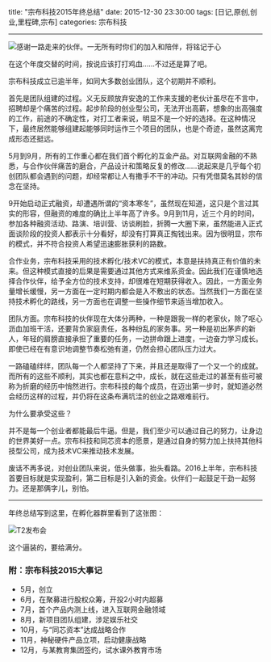 title: "宗布科技2015年终总结"
date: 2015-12-30 23:30:00
tags: [日记,原创,创业,里程碑,宗布]
categories: 宗布科技

---

![感谢一路走来的伙伴。一无所有时你们的加入和陪伴，将铭记于心](http://catxn.u.qiniudn.com/images/zbu20151229.jpg-o)

在这个年度交替的时间，按说应该打打鸡血……不过还是算了吧。

宗布科技成立已逾半年，如同大多数创业团队，这个初期并不顺利。

首先是团队组建的过程。义无反顾放弃安逸的工作来支援的老伙计虽尽在不言中，招聘却是个痛苦的过程。起步阶段的创业型公司，无法开出高薪，想象的出高强度的工作，前途的不确定性，对打工者来说，明显不是一个好的选择。在这种情况下，最终居然能够组建起能够同时运作三个项目的团队，也是个奇迹，虽然这离完成形态还挺远。

5月到9月，所有的工作重心都在我们首个孵化的互金产品。对互联网金融的不熟悉，与合作伙伴痛苦的磨合，产品设计和策略反复的修改……说起来是几乎每个初创团队都会遇到的问题，却经常都让人有撒手不干的冲动。只有凭借莫名其妙的信念在坚持。

9开始启动正式融资，却遭遇所谓的“资本寒冬”，虽然现在知道，这只是个言过其实的形容，但融资的难度的确比上半年高了许多。9月到11月，近三个月的时间，参加各种融资活动、路演、培训营、访谈刷脸，折腾一大圈下来，虽然能进入正式面谈阶段的投资人都表示十分看好，却没有打算真正掏钱出来。因为很明显，宗布的模式，并不符合投资人希望迅速膨胀获利的路数。

合作业务，宗布科技采用的技术孵化/技术VC的模式，本意是扶持真正有价值的未来。但这种模式直接的后果是需要通过其他方式来维系资金。因此我们在谨慎地选择合作伙伴，给予全方位的技术支持，却很难在短期获得收入。因此，一方面业务量增长缓慢，另一方面在一定时期内都会是入不敷出的状态。当然我们一方面在坚持技术孵化的路线，另一方面也在调整一些操作细节来适当增加收入。

团队方面。宗布科技的伙伴现在大体分两种，一种是跟我一样的老家伙，除了呕心沥血加班干活，还要背负家庭责任，各种纷乱的家务事。另一种是初出茅庐的新人，年轻的肩膀直接承担了重要的任务，一边拼命跟上进度，一边奋力学习成长。即使已经在有意识地调整节奏松弛有道，仍然会担心团队压力过大。

一路磕磕绊绊，团队每一个人都坚持了下来，并且还是取得了一个又一个的成就。而所有的这些不顺利，其实也都在意料之中，成长，就在这些走过的甚至有些可被称为折磨的经历中悄然进行。宗布科技的每个成员，在迈出第一步时，就知道必然会经历这样的过程，并仍将在这条布满坑洼的创业之路艰难前行。

为什么要承受这些？

并不是每一个创业者都能最后牛逼。但是，我们至少可以通过自己的努力，让身边的世界美好一点。宗布科技和同芯资本的愿景，是通过自身的努力加上扶持其他科技型公司，成为技术VC来推动技术发展。

废话不再多说，对创业团队来说，低头做事，抬头看路。2016上半年，宗布科技首要目标就是实现盈利，第二目标是引入新的资金。伙伴们一起鼓足干劲一起努力。还是那俩字儿，别怕。

---

年终总结写到这里，在孵化器群里看到了这张图：

![T2发布会](http://catxn.u.qiniudn.com/images/T2NB2015.jpg-o)

这个逼装的，要给满分。


### 附：宗布科技2015大事记

- 5月，创立
- 6月，在聚募进行股权众筹，开投2小时内超募
- 7月，首个产品内测上线，进入互联网金融领域
- 8月，新项目团队组建，涉足娱乐社交
- 10月，与“同芯资本”达成战略合作
- 11月，神秘硬件产品立项，启动健康战略
- 12月，与某教育集团签约，试水课外教育市场


